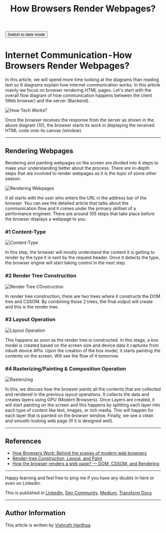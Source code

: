 ﻿---
layout: default
title: How Browsers Render Webpages?
nav_order: 1
parent: Blog
permalink: /blog/internet_communication/rendering_webpages
---
<button class="btn js-toggle-dark-mode">Switch to dark mode</button>

<script>
const toggleDarkMode = document.querySelector('.js-toggle-dark-mode');

jtd.addEvent(toggleDarkMode, 'click', function(){
  if (jtd.getTheme() === 'dark') {
    jtd.setTheme('light');
    toggleDarkMode.textContent = 'Switch to dark mode';
  } else {
    jtd.setTheme('dark');
    toggleDarkMode.textContent = 'Return to the light side';
  }
});
</script>

# Internet Communication - How Browsers Render Webpages?
In this article, we will spend more time looking at the diagrams than reading text so 6 diagrams explain how internet communication works. In this article mainly we focus on browser rendering HTML pages. Let's start with the overall flow diagram of how communication happens between the client (Web browser) and the server (Backend). 

![How Tech Works?](https://dev-to-uploads.s3.amazonaws.com/uploads/articles/bot6krwkd555ob2du8x9.png)

Once the browser receives the response from the server as shown in the above diagram (10), the browser starts its work in displaying the received HTML code onto its canvas (window). 

---

## Rendering Webpages
Rendering and painting webpages on the screen are divided into 4 steps to make your understanding better about the process. There are in-depth steps that are involved to render webpages as it is the topic of some other season.

![Rendering Webpages](https://dev-to-uploads.s3.amazonaws.com/uploads/articles/yriotwlj0gy89j1rdse0.png)

It all starts with the user who enters the URL in the address bar of the browser. You can see the detailed article that talks about the communication flow and it comes under the primary skillset of a performance engineer. There are around 105 steps that take place before the browser displays a webpage to you. 

### #1 Content-Type

![Content-Type](https://dev-to-uploads.s3.amazonaws.com/uploads/articles/zdv4sn9pie7xr0sgz99i.png)

In this step, the browser will mostly understand the content it is getting to render by the type it is sent by the request header. Once it detects the type, the browser engine will start taking control in the next step. 

### #2 Render Tree Construction

![Render Tree COnstruction](https://dev-to-uploads.s3.amazonaws.com/uploads/articles/7fe7tnenomp0ggf8j8rg.png)

In render tree construction, there are two trees where it constructs the DOM tree and CSSOM. By combining those 2 trees, the final output will create and this is the render tree.

### #3 Layout Operation

![Layout Operation](https://dev-to-uploads.s3.amazonaws.com/uploads/articles/lf7znkji14umhmgus7ly.png)

This happens as soon as the render tree is constructed. In this stage, a box model is created based on the screen size and device data it captures from inbuilt device APIs. Upon the creation of the box model, it starts painting the contents on the screen. Will see the flow of it tomorrow. 

### #4 Rasterizing/Painting & Composition Operation

![Rasterizing](https://dev-to-uploads.s3.amazonaws.com/uploads/articles/b0q7h3g6ycciy5dr0xk6.png)

In this, we discuss how the browser paints all the contents that are collected and rendered in the previous layout operations. It collects the data and creates layers using GPU (Modern Browsers). Once Layers are created, it will start painting on the screen and this happens by splitting each layer into each type of content like text, images, or rich media. This will happen for each layer that is painted on the browser window. Finally, we see a clean and smooth-looking web page (If it is designed well). 

---

## References
- [How Browsers Work: Behind the scenes of modern web browsers](https://www.html5rocks.com/en/tutorials/internals/howbrowserswork/)
- [Render-tree Construction, Layout, and Paint](https://developers.google.com/web/fundamentals/performance/critical-rendering-path/render-tree-construction)
- [How the browser renders a web page? — DOM, CSSOM, and Rendering](https://medium.com/jspoint/how-the-browser-renders-a-web-page-dom-cssom-and-rendering-df10531c9969)

---

Happy learning and feel free to ping me if you have any doubts in here or even on LinkedIn. 

This is published in [LinkedIn](https://www.linkedin.com/pulse/internet-communication-how-browsers-render-webpages-vishruth-harithsa), [Dev Community](https://dev.to/theharithsa/internet-communication-how-browsers-render-webpages-5go1), [Medium](https://medium.thetechnologist.in/4563786653e4), [Transform Docs](https://dt-transform.com/docs//blog/internet_communication/rendering_webpages)

---

## Author Information
This article is written by [Vishruth Harithsa](https://dt-transform.com/docs/authors/vishruth_harithsa).